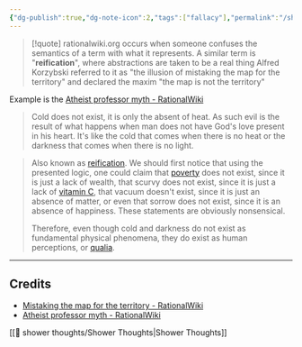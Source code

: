 ```yaml
---
{"dg-publish":true,"dg-note-icon":2,"tags":["fallacy"],"permalink":"/shower-thoughts/psycology/logical-fallacies/reification-fallacy/","dgPassFrontmatter":true}
---
```



> [!quote] rationalwiki.org
> occurs when someone confuses the semantics of a term with what it represents. A similar term is "**reification**", where abstractions are taken to be a real thing Alfred Korzybski referred to it as "the illusion of mistaking the map for the territory" and declared the maxim "the map is not the territory"

Example is the [Atheist professor myth - RationalWiki](https://rationalwiki.org/wiki/Atheist_professor_myth)

> Cold does not exist, it is only the absent of heat. As such evil is the result of what happens when man does not have God's love present in his heart. It's like the cold that comes when there is no heat or the darkness that comes when there is no light.

> Also known as [reification](https://rationalwiki.org/wiki/Reification "Reification"). We should first notice that using the presented logic, one could claim that [poverty](https://rationalwiki.org/wiki/Poverty "Poverty") does not exist, since it is just a lack of wealth, that scurvy does not exist, since it is just a lack of [vitamin C](https://rationalwiki.org/wiki/Vitamin_C "Vitamin C"), that vacuum doesn't exist, since it is just an absence of matter, or even that sorrow does not exist, since it is an absence of happiness. These statements are obviously nonsensical. 
> 
> Therefore, even though cold and darkness do not exist as fundamental physical phenomena, they do exist as human perceptions, or [qualia](https://rationalwiki.org/wiki/Qualia "Qualia").


---
## Credits
- [Mistaking the map for the territory - RationalWiki](https://rationalwiki.org/wiki/Mistaking_the_map_for_the_territory)
- [Atheist professor myth - RationalWiki](https://rationalwiki.org/wiki/Atheist_professor_myth)

[[🚿 shower thoughts/Shower Thoughts\|Shower Thoughts]]